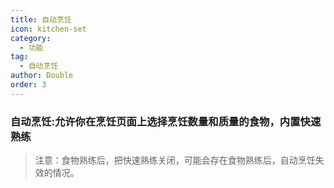 ```yaml
---
title: 自动烹饪
icon: kitchen-set
category:
  - 功能
tag:
  - 自动烹饪
author: Double
order: 3
---
```


### 自动烹饪:允许你在烹饪页面上选择烹饪数量和质量的食物，内置快速熟练
>注意：食物熟练后，把快速熟练关闭，可能会存在食物熟练后，自动烹饪失效的情况。



